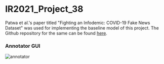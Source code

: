 # IR2021_Project_38
Patwa et al.'s paper titled "Fighting an Infodemic: COVID-19 Fake News Dataset" was used for implementing the baseline model of this project. The Github repository for the same can be found [here](https://github.com/parthpatwa/covid19-fake-news-detection).

### Annotator GUI
![annotator](https://user-images.githubusercontent.com/45526644/112318589-362f7500-8cd3-11eb-8464-7e4914723e05.jpg)

